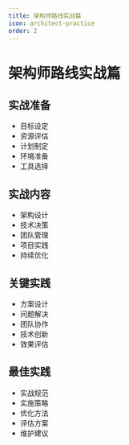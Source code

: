 ```yaml
---
title: 架构师路线实战篇
icon: architect-practice
order: 2
---
```


# 架构师路线实战篇

## 实战准备
- 目标设定
- 资源评估
- 计划制定
- 环境准备
- 工具选择

## 实战内容
- 架构设计
- 技术决策
- 团队管理
- 项目实践
- 持续优化

## 关键实践
- 方案设计
- 问题解决
- 团队协作
- 技术创新
- 效果评估

## 最佳实践
- 实战规范
- 实施策略
- 优化方法
- 评估方案
- 维护建议
